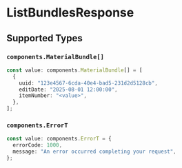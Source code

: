 # ListBundlesResponse


## Supported Types

### `components.MaterialBundle[]`

```typescript
const value: components.MaterialBundle[] = [
  {
    uuid: "123e4567-6cda-40e4-bad5-231d2d5128cb",
    editDate: "2025-08-01 12:00:00",
    itemNumber: "<value>",
  },
];
```

### `components.ErrorT`

```typescript
const value: components.ErrorT = {
  errorCode: 1000,
  message: "An error occurred completing your request",
};
```

